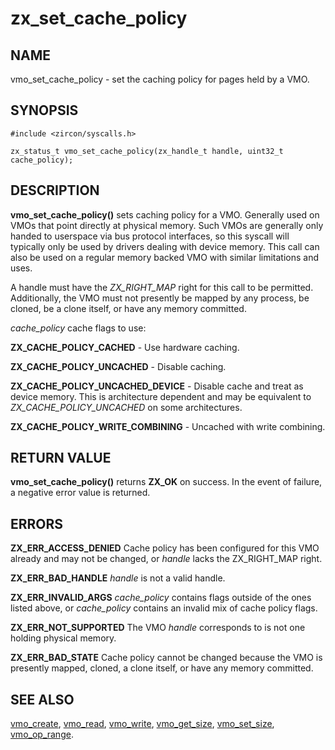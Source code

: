 # zx_set_cache_policy

## NAME

vmo_set_cache_policy - set the caching policy for pages held by a VMO.

## SYNOPSIS

```
#include <zircon/syscalls.h>

zx_status_t vmo_set_cache_policy(zx_handle_t handle, uint32_t cache_policy);

```

## DESCRIPTION

**vmo_set_cache_policy()** sets caching policy for a VMO. Generally used on VMOs
that point directly at physical memory. Such VMOs are generally only handed to
userspace via bus protocol interfaces, so this syscall will typically only be
used by drivers dealing with device memory. This call can also be used on a
regular memory backed VMO with similar limitations and uses.

A handle must have the *ZX_RIGHT_MAP* right for this call to be
permitted. Additionally, the VMO must not presently be mapped by any process,
be cloned, be a clone itself, or have any memory committed.

*cache_policy* cache flags to use:

**ZX_CACHE_POLICY_CACHED** - Use hardware caching.

**ZX_CACHE_POLICY_UNCACHED** - Disable caching.

**ZX_CACHE_POLICY_UNCACHED_DEVICE** - Disable cache and treat as device memory.
This is architecture dependent and may be equivalent to
*ZX_CACHE_POLICY_UNCACHED* on some architectures.

**ZX_CACHE_POLICY_WRITE_COMBINING** - Uncached with write combining.

## RETURN VALUE

**vmo_set_cache_policy()** returns **ZX_OK** on success. In the event of
failure, a negative error value is returned.

## ERRORS

**ZX_ERR_ACCESS_DENIED** Cache policy has been configured for this VMO already and
may not be changed, or *handle* lacks the ZX_RIGHT_MAP right.

**ZX_ERR_BAD_HANDLE** *handle* is not a valid handle.

**ZX_ERR_INVALID_ARGS** *cache_policy* contains flags outside of the ones listed
above, or *cache_policy* contains an invalid mix of cache policy flags.

**ZX_ERR_NOT_SUPPORTED** The VMO *handle* corresponds to is not one holding
physical memory.

**ZX_ERR_BAD_STATE** Cache policy cannot be changed because the VMO is presently
mapped, cloned, a clone itself, or have any memory committed.

## SEE ALSO

[vmo_create](vmo_create.md), [vmo_read](vmo_read.md), [vmo_write](vmo_write.md),
[vmo_get_size](vmo_get_size.md), [vmo_set_size](vmo_set_size.md),
[vmo_op_range](vmo_op_range.md).
